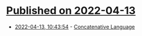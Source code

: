 # [Published on 2022-04-13](index.md)

* [2022-04-13, 10:43:54](https://news.ycombinator.com/item?id=31013100) - [Concatenative Language](https://concatenative.org/wiki/view/Concatenative%20language)
